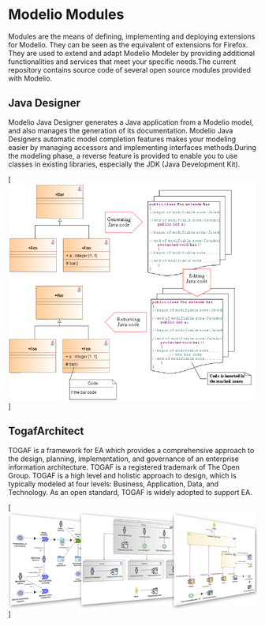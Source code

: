 # Modelio Modules

Modules are the means of defining, implementing and deploying extensions for Modelio. They can be seen as the equivalent of extensions for Firefox.
They are used to extend and adapt Modelio Modeler by providing additional functionalities and services that meet your specific needs.The current repository contains source code of several open source modules provided with Modelio.

Java Designer
-------------
Modelio Java Designer generates a Java application from a Modelio model, and also manages the generation of its documentation. Modelio Java Designers automatic model completion features makes your modeling easier by managing accessors and implementing interfaces methods.During the modeling phase, a reverse feature is provided to enable you to use classes in existing libraries, especially the JDK (Java Development Kit).



[![Java Designer](README/java-designer.png)]

TogafArchitect
--------------
TOGAF is a framework for EA which provides a comprehensive approach to the design, planning, implementation, and governance of an enterprise information architecture. TOGAF is a registered trademark of The Open Group. TOGAF is a high level and holistic approach to design, which is typically modeled at four levels: Business, Application, Data, and Technology. As an open standard, TOGAF is widely adopted to support EA.


[![Java Designer](README/modelio-togaf.png)]



